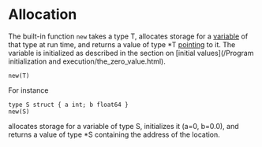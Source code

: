 # Allocation

The built-in function `new` takes a type T, allocates storage for a [variable](/Variables/) of that type at run time, and returns a value of type *T [pointing](/Types/pointer_types.html) to it. The variable is initialized as described in the section on [initial values](/Program initialization and execution/the_zero_value.html).

```
new(T)
```

For instance

```
type S struct { a int; b float64 }
new(S)
```

allocates storage for a variable of type S, initializes it (a=0, b=0.0), and returns a value of type *S containing the address of the location.